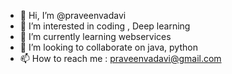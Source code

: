 - 👋 Hi, I’m @praveenvadavi
- 👀 I’m interested in coding , Deep learning 
- 🌱 I’m currently learning webservices
- 💞️ I’m looking to collaborate on java, python
- 📫 How to reach me :  praveenvadavi@gmail.com

<!---
praveenvadavi/praveenvadavi is a ✨ special ✨ repository because its `README.md` (this file) appears on your GitHub profile.
You can click the Preview link to take a look at your changes.
--->
